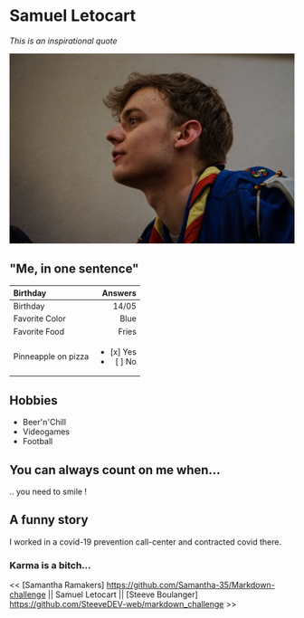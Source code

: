 # Samuel Letocart

*This is an inspirational quote*

![Sam as a scout](sam.jpg "This is me !")

## "Me, in one sentence"

| Birthday      	|Answers 		|
| :-------------	|	--------------:	|
| Birthday			|	14/05		|
| Favorite Color	|	Blue		|
| Favorite Food		|	Fries		|
| Pinneapple on pizza	|	<ul> <li>[x] Yes </li> <li> [ ] No </li> </ul>	|



## Hobbies

* Beer'n'Chill
* Videogames
* Football

## You can always count on me when...

.. you need to smile !

## A funny story

I worked in a covid-19 prevention call-center and contracted covid there.

### Karma is a bitch...


<< [Samantha Ramakers] https://github.com/Samantha-35/Markdown-challenge || Samuel Letocart || [Steeve Boulanger] https://github.com/SteeveDEV-web/markdown_challenge >>
